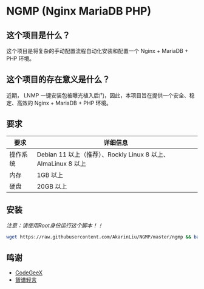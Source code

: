 # NGMP (Nginx MariaDB PHP)

## 这个项目是什么？

这个项目是将复杂的手动配置流程自动化安装和配置一个 Nginx + MariaDB + PHP 环境。

## 这个项目的存在意义是什么？
近期， LNMP 一键安装包被曝光植入后门，因此，本项目旨在提供一个安全、稳定、高效的 Nginx + MariaDB + PHP 环境。

## 要求

| 要求 | 详细信息 |
|-----|-----|
|操作系统 | Debian 11 以上（推荐）、Rockly Linux 8 以上、AlmaLinux 8 以上 |
| 内存 | 1GB 以上 |
| 硬盘 | 20GB 以上 |

## 安装

*注意：请使用Root身份运行这个脚本！！*

```bash
wget https://raw.githubusercontent.com/AkarinLiu/NGMP/master/ngmp && bash ngmp
```

## 鸣谢
- [CodeGeeX](https://codegeex.com)
- [智谱轻言](https://chatglm.cn)